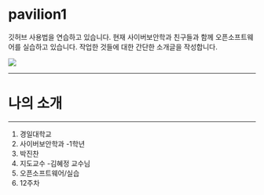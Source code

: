 # pavilion1
깃허브 사용법을 연습하고 있습니다.
현재 사이버보안학과 친구들과 함께 오픈소프트웨어를 실습하고 있습니다.
작업한 것들에 대한 간단한 소개글을 작성합니다.

![](./image/강아지.jpg)

*****
# 나의 소개
*****
1. 경일대학교
2. 사이버보안학과
   -1학년
3. 박진찬
4. 지도교수
   -김혜정 교수님
5. 오픈소프트웨어/실습
6. 12주차
